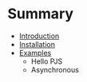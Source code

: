 # Summary

* [Introduction](docs/introduction.md)
* [Installation](docs/installation.md)
* [Examples](docs/examples/introduction.md)
   * Hello PJS
   * Asynchronous

